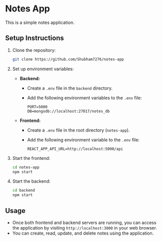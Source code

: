 # Notes App

This is a simple notes application.

## Setup Instructions

1. Clone the repository:

    ```bash
    git clone https://github.com/Shubham7276/notes-app
    ```

2. Set up environment variables:

   - **Backend:**
     - Create a `.env` file in the `backend` directory.
     - Add the following environment variables to the `.env` file:

       ```plaintext
       PORT=5000
       DB=mongodb://localhost:27017/notes_db
       ```

   - **Frontend:**
     - Create a `.env` file in the root directory (`notes-app`).
     - Add the following environment variable to the `.env` file:

       ```plaintext
       REACT_APP_API_URL=http://localhost:5000/api
       ```

3. Start the frontend:

    ```bash
    cd notes-app
    npm start
    ```

4. Start the backend:

    ```bash
    cd backend
    npm start
    ```

## Usage

- Once both frontend and backend servers are running, you can access the application by visiting `http://localhost:3000` in your web browser.
- You can create, read, update, and delete notes using the application.

